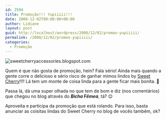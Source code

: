 ```yaml
---
id: 2594
title: Promoção!!! Yupiiiii!!!
date: 2008-12-02T00:00:00+00:00
author: Lidiane
layout: post
guid: http://localhost/wordpress/2008/12/02/promoo-yupiiiii/
permalink: /2008/12/02/promoo-yupiiiii/
categories:
  - Promoção
---
```

 <img title="sweetcherryaccessories.blogspot.com" style="display:block;float:none;margin-left:auto;margin-right:auto;" alt="sweetcherryaccessories.blogspot.com" src="http://3.bp.blogspot.com/_jiqpSCp5zPE/STLNxUeRKyI/AAAAAAAAB4c/q43tkwH7_3Q/s320/043.JPG" />

Quem é que não gosta de promoção, hein? Fala sério! Ainda mais quando a gente corre o delicioso e sério risco de ganhar mimos lindos by <a href="http://sweetcherryaccessories.blogspot.com/" target="_blank">Sweet Cherry</a>!!!! Lá tem um monte de coisa linda para a gente ficar mais bonita. 🙂

Passa lá, dá uma super olhada no que tem de bom e diz (nos comentários) que chegou no blog através do **_Bicha Fêmea_**, tá? 😉

Aproveita e participa da promoção que está rolando. Para isso, basta anunciar as coisitas lindas do Sweet Cherry no blog de vocês também, ok?